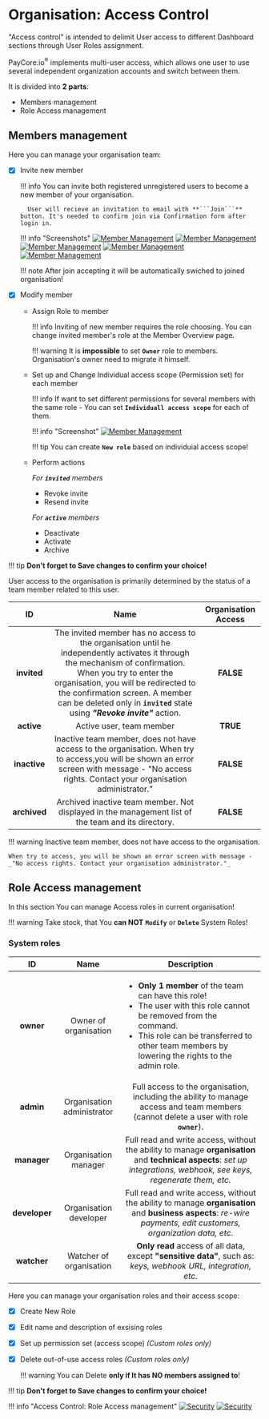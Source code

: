 # Organisation: Access Control

"Access control" is intended to delimit User access to different Dashboard sections  through User Roles assignment.

PayCore.io<sup>®</sup> implements multi-user access, which allows one user to use several independent organization accounts and switch between them.

It is divided into **2 parts**:

- Members management
- Role Access management 


## Members management

Here you can manage your organisation team:

- [x] Invite new member

    !!! info
        You can invite both registered unregistered users to become a new member of your organisation. 
        
        User will recieve an invitation to email with **```Join```** button. It's needed to confirm join via Confirmation form after login in.
    
 


    !!! info "Screenshots"
        [![Member Management](images/org_memb1.png)](images/org_memb1.png)
        [![Member Management](images/org_memb2.png)](images/org_memb2.png)
        [![Member Management](images/org_memb3.png)](images/org_memb3.png)
        [![Member Management](images/org_memb4.png)](images/org_memb4.png)
        [![Member Management](images/org_memb5.png)](images/org_memb5.png)
   
    !!! note 
        After join accepting it will be automatically swiched to joined organisation!

- [x] Modify member

    - Assign Role to member

        !!! info
            Inviting of new member requires the role choosing. You can change invited member's role at the Member Overview page.

        !!! warning
            It is **impossible** to set **```Owner```** role to members. Organisation's owner need to migrate it himself.

    - Set up and Change Individual access scope (Permission set) for each member

        !!! info
            If want to set different permissions for several members with the same role - You can set **```Individuall access scope```** for each of them.
    
        !!! info "Screenshot"
            [![Member Management](images/org_memb6.png)](images/org_memb6.png)
    
        !!! tip
            You can create **```New role```** based on individuial access scope!

    - Perform actions
    
        _For **```invited```** members_

        - Revoke invite
        - Resend invite

        _For **```active```** members_
    
        - Deactivate
        - Activate
        - Archive





!!! tip
    **Don't forget to Save changes to confirm your choice!**



User access to the organisation is primarily determined  by the status of a team member related to this user.

|    **ID**      |               **Name**       |        **Organisation Access**       |
|:--------------:|:----------------------------:|:----------------------------:|
| **invited**      | The invited member  has no access to the organisation until he independently activates it through the mechanism of confirmation. When you try to enter the organisation, you will be redirected to the confirmation screen. A member can be deleted only in **```invited```** state using **_"Revoke invite"_** action.      | **FALSE**         |
| **active**      | Active user, team member        |  **TRUE**         |
| **inactive**      | Inactive team member, does not have access to the organisation. When try to access,you will be shown an error screen with message - "No access rights. Contact your organisation administrator."       |  **FALSE**       |    
| **archived**      | Archived inactive team member. Not displayed in the management list of the team and its directory.        |  **FALSE**       |


!!! warning
    Inactive team member, does not have access to the organisation. 

    When try to access, you will be shown an error screen with message - _"No access rights. Contact your organisation administrator."_

## Role Access management 

In this section You can manage Access roles in current organisation!

!!! warning 
    Take stock, that You **can NOT** **```Modify```** or **```Delete```**  System Roles! 
    
### System roles
|    **ID**      |               **Name**       |        **Description**       |
|:--------------:|:----------------------------:|:----------------------------:|
| **owner**      | Owner of organisation        |<ul align="left" > <li >**Only 1 member** of the team can have this role!</li><li>The user with this role cannot be removed from the command.</li><li> This role can be transferred to other team members by lowering the rights to the admin role.</li></ul>|
| **admin**      | Organisation administrator   |Full access to the organisation, including the ability to manage access and team members (cannot delete a user with role **```owner```**).       |
| **manager**    | Organisation manager         |Full read and write access, without the ability to manage **organisation** and **technical aspects**: _set up integrations, webhook, see keys, regenerate them, etc._      |
| **developer**  | Organisation developer       |  Full read and write access, without the ability to manage **organisation** and **business aspects**: _re-wire payments, edit customers, organization data, etc._     |
| **watcher**    | Watcher of  organisation     | **Only read** access  of all data, except **"sensitive data"**, such as: _keys, webhook URL, integration, etc._      |


Here you can manage your organisation roles and their access scope:

- [x] Create New Role
- [x] Edit name and description of exsising roles
- [x] Set up permission set (access scope) _(Custom roles only)_
- [x] Delete out-of-use access roles _(Custom roles only)_
    
    !!! warning
        You can Delete **only if It has NO members assigned to**!

!!! tip
    **Don't forget to Save changes to confirm your choice!**


!!! info "Access Control: Role Access management"
    [![Security](images/org_access1.png)](images/org_access1.png)
    [![Security](images/org_access2.png)](images/org_access2.png)

